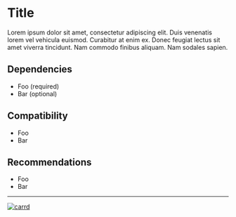 # Title  
Lorem ipsum dolor sit amet, consectetur adipiscing elit. Duis venenatis lorem vel vehicula euismod. Curabitur at enim ex. Donec feugiat lectus sit amet viverra tincidunt. Nam commodo finibus aliquam. Nam sodales sapien.  
## Dependencies
- Foo (required)
- Bar (optional)
## Compatibility
- Foo
- Bar
## Recommendations
- Foo
- Bar
---
[![carrd](https://cdn.modrinth.com/data/cached_images/e9b94ba1e8efde9a83799ac6a59dd61103487692.png)](https://sage-axolotl.carrd.co/)
